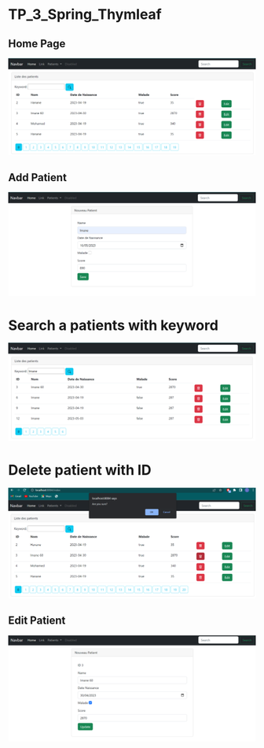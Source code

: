 # TP_3_Spring_Thymleaf
<h2> Home Page </h2>
<img src="captures/Home_page.png" />
<h2> Add Patient </h2>
<img src="captures/add_patient.png" />
<h1> Search a patients with keyword</h1>
<img src="captures/search_patient.png" />
<h1> Delete patient with ID</h1>
<img src="captures/delete_patient.png" />
<h2> Edit Patient </h2>
<img src="captures/update_form.png" />
